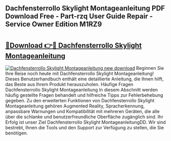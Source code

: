 ## Dachfensterrollo Skylight Montageanleitung PDF Download Free - Part-rzq User Guide Repair - Service Owner Edition M1RZ9

# <h2><a href="http://df77f6g.blite.top/?on=Dachfensterrollo+Skylight+Montageanleitung">🔗Download 👉🔴 Dachfensterrollo Skylight Montageanleitung</a></h2>

[![Dachfensterrollo Skylight Montageanleitung new download](https://i.imgur.com/lujVjoI.png)](http://df77f6g.blite.top/?on=Dachfensterrollo+Skylight+Montageanleitung)
Beginnen Sie Ihre Reise noch heute mit Dachfensterrollo Skylight Montageanleitung! Dieses Benutzerhandbuch enthält eine detaillierte Anleitung, die Ihnen hilft, das Beste aus Ihrem Produkt herauszuholen. Häufige Fragen Dachfensterrollo Skylight Montageanleitung In diesem Abschnitt werden häufig gestellte Fragen behandelt und hilfreiche Tipps zur Fehlerbehebung gegeben. Zu den erweiterten Funktionen von Dachfensterrollo Skylight Montageanleitung gehören Augmented Reality, Spracherkennung, anpassbare Warnungen und Kompatibilität mit mehreren Geräten, die alle über die schlanke und benutzerfreundliche Oberfläche zugänglich sind. Ihr Erfolg ist unser Ziel Dachfensterrollo Skylight MontageanleitungDD. Wir sind bestrebt, Ihnen die Tools und den Support zur Verfügung zu stellen, die Sie benötigen.
